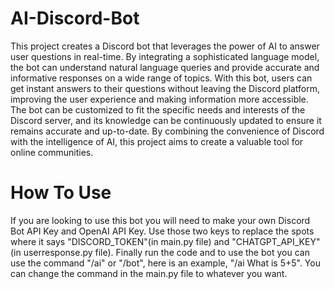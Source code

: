 # AI-Discord-Bot

This project creates a Discord bot that leverages the power of AI to answer user questions in real-time. By integrating a sophisticated language model, the bot can understand natural language queries and provide accurate and informative responses on a wide range of topics. With this bot, users can get instant answers to their questions without leaving the Discord platform, improving the user experience and making information more accessible. The bot can be customized to fit the specific needs and interests of the Discord server, and its knowledge can be continuously updated to ensure it remains accurate and up-to-date. By combining the convenience of Discord with the intelligence of AI, this project aims to create a valuable tool for online communities. 

# How To Use

If you are looking to use this bot you will need to make your own Discord Bot API Key and OpenAI API Key. Use those two keys to replace the spots where it says "DISCORD_TOKEN"(in main.py file) and "CHATGPT_API_KEY"(in userresponse.py file). Finally run the code and to use the bot you can use the command "/ai" or "/bot", here is an example, "/ai What is 5+5". You can change the command in the main.py file to whatever you want.